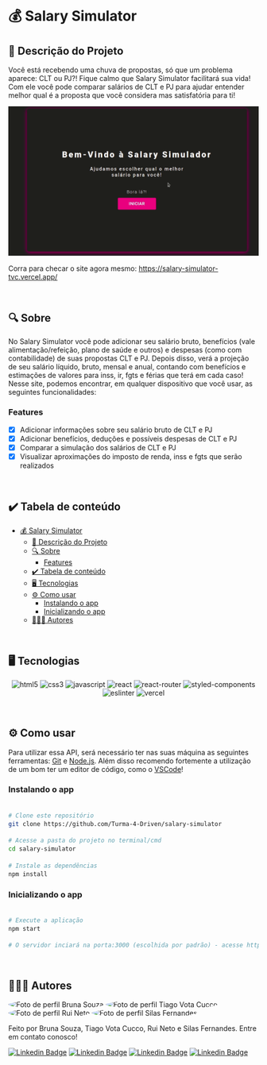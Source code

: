 # 💰 Salary Simulator
## 🚀 Descrição do Projeto
Você está recebendo uma chuva de propostas, só que um problema aparece: CLT ou PJ?! Fique calmo que Salary Simulator facilitará sua vida! Com ele você pode comparar salários de CLT e PJ para ajudar entender melhor qual é a proposta que você considera mas satisfatória para ti!

<p align="center">
	<img alt='Salary Simulator usage GIF' src="/public/assets/salary-simulator-usage.gif" />
</p>

Corra para checar o site agora mesmo: https://salary-simulator-tvc.vercel.app/

<br/>


## 🔍 Sobre
No Salary Simulator você pode adicionar seu salário bruto, benefícios (vale alimentação/refeição, plano de saúde e outros) e despesas (como com contabilidade) de suas propostas CLT e PJ. Depois disso, verá a projeção de seu salário líquido, bruto, mensal e anual, contando com benefícios e estimações de valores para inss, ir, fgts e férias que terá em cada caso! Nesse site, podemos encontrar, em qualquer dispositivo que você usar, as seguintes funcionalidades:

### Features
- [x] Adicionar informações sobre seu salário bruto de CLT e PJ
- [x] Adicionar benefícios, deduções e possíveis despesas de CLT e PJ
- [x] Comparar a simulação dos salários de CLT e PJ
- [x] Visualizar aproximações do imposto de renda, inss e fgts que serão realizados

<br/>


## ✔️ Tabela de conteúdo
<!--ts-->
- [💰 Salary Simulator](#-salary-simulator)
	- [🚀 Descrição do Projeto](#-descrição-do-projeto)
	- [🔍 Sobre](#-sobre)
		- [Features](#features)
	- [✔️ Tabela de conteúdo](#️-tabela-de-conteúdo)
	- [🖥 Tecnologias](#-tecnologias)
	- [⚙️ Como usar](#️-como-usar)
		- [Instalando o app](#instalando-o-app)
		- [Inicializando o app](#inicializando-o-app)
	- [👨🏼‍💻 Autores](#-autores)
<!--te-->

<br/>


## 🖥 Tecnologias
<p align="center">
	<img alt="html5" src="https://img.shields.io/badge/HTML5-E34F26?style=for-the-badge&logo=html5&logoColor=white" />
	<img alt="css3" src="https://img.shields.io/badge/CSS3-1572B6?style=for-the-badge&logo=css3&logoColor=white" />
	<img alt="javascript" src="https://img.shields.io/badge/JavaScript-F7DF1E?style=for-the-badge&logo=javascript&logoColor=black" />
  <img alt="react" src="https://img.shields.io/badge/React-20232A?style=for-the-badge&logo=react&logoColor=61DAFB"/>
  <img alt="react-router" src="https://img.shields.io/badge/React_Router-CA4245?style=for-the-badge&logo=react-router&logoColor=white"/>
  <img alt="styled-components" src="https://img.shields.io/badge/styled--components-DB7093?style=for-the-badge&logo=styled-components&logoColor=white"/>
  <img alt="eslinter" src="https://img.shields.io/badge/eslint-3A33D1?style=for-the-badge&logo=eslint&logoColor=white"/>
	<img alt="vercel" src="https://img.shields.io/badge/Vercel-000000?style=for-the-badge&logo=vercel&logoColor=white" />
</p>

<br/>


## ⚙️ Como usar

Para utilizar essa API, será necessário ter nas suas máquina as seguintes ferramentas:
[Git](https://git-scm.com) e [Node.js](https://nodejs.org/en/).
Além disso recomendo fortemente a utilização de um bom ter um editor de código, como o [VSCode](https://code.visualstudio.com/)!

### Instalando o app
```bash

# Clone este repositório
git clone https://github.com/Turma-4-Driven/salary-simulator

# Acesse a pasta do projeto no terminal/cmd
cd salary-simulator

# Instale as dependências
npm install

```

### Inicializando o app
```bash

# Execute a aplicação
npm start

# O servidor inciará na porta:3000 (escolhida por padrão) - acesse http://localhost:3000 

```

<br/>


## 👨🏼‍💻 Autores

<img style="border-radius: 50%;" src="https://avatars.githubusercontent.com/u/87653713?v=4" width="100px;" alt="Foto de perfil Bruna Souza"/>
<img style="border-radius: 50%;" src="https://avatars.githubusercontent.com/u/56308226?v=4" width="100px;" alt="Foto de perfil Tiago Vota Cucco"/>
<img style="border-radius: 50%;" src="https://avatars.githubusercontent.com/u/93615202?v=4" width="100px;" alt="Foto de perfil Rui Neto"/>
<img style="border-radius: 50%;" src="https://avatars.githubusercontent.com/u/91638947?v=4" width="100px;" alt="Foto de perfil Silas Fernandes"/>

Feito por Bruna Souza, Tiago Vota Cucco, Rui Neto e Silas Fernandes. Entre em contato conosco!

[![Linkedin Badge](https://img.shields.io/badge/-Bruna-Souza?style=flat&logo=Linkedin&logoColor=white&color=blue&link=https://www.linkedin.com/in/starunz/)](https://www.linkedin.com/in/starunz/) 
[![Linkedin Badge](https://img.shields.io/badge/-Tiago-Vota?style=flat&logo=Linkedin&logoColor=white&color=blue&link=https://www.linkedin.com/in/tiago-vota-cucco)](https://www.linkedin.com/in/tiago-vota-cucco) 
[![Linkedin Badge](https://img.shields.io/badge/-Rui-Neto?style=flat&logo=Linkedin&logoColor=white&color=blue&link=https://www.linkedin.com/in/rui-neto)](https://www.linkedin.com/in/rui-neto) 
[![Linkedin Badge](https://img.shields.io/badge/-Silas-Fernandes?style=flat&logo=Linkedin&logoColor=white&color=blue&link=https://www.linkedin.com/in/silasfr/)](https://www.linkedin.com/in/silasfr/) 

<br/><br/>
